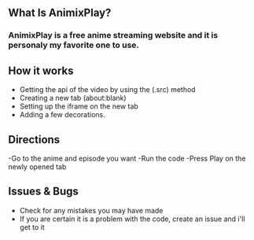 ## **What Is AnimixPlay?**
###  AnimixPlay is a free anime streaming website and it is personaly my favorite one to use.
## How it works
- Getting the api of the video by using the (.src) method
-  Creating a new tab (about:blank)
-  Setting up the iframe on the new tab
-   Adding a few decorations.
## Directions
-Go to the anime and episode you want
-Run the code
-Press Play on the newly opened tab

## Issues & Bugs
- Check for any mistakes you may have made 
- If you are certain it is a problem with the code, create an issue and i'll get to it
